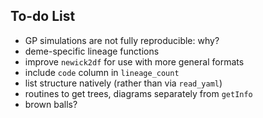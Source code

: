 ## To-do List

- GP simulations are not fully reproducible: why?
- deme-specific lineage functions
- improve `newick2df` for use with more general formats
- include `code` column in `lineage_count`
- list structure natively (rather than via `read_yaml`)
- routines to get trees, diagrams separately from `getInfo`
- brown balls?
